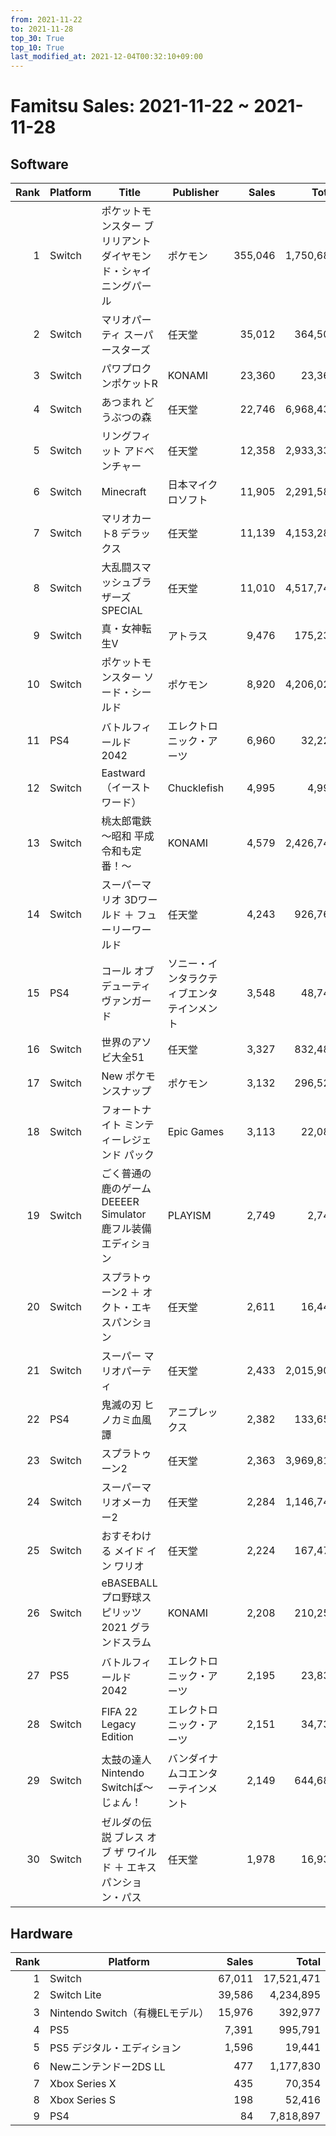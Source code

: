 ```yaml
---
from: 2021-11-22
to: 2021-11-28
top_30: True
top_10: True
last_modified_at: 2021-12-04T00:32:10+09:00
---
```

# Famitsu Sales: 2021-11-22 ~ 2021-11-28
## Software
| Rank | Platform | Title | Publisher | Sales | Total | Rate | New |
| -: | -- | -- | -- | -: | -: | -: | -- |
| 1 | Switch | ポケットモンスター ブリリアントダイヤモンド・シャイニングパール | ポケモン | 355,046 | 1,750,688 | 40% |  |
| 2 | Switch | マリオパーティ スーパースターズ | 任天堂 | 35,012 | 364,509 | 20% |  |
| 3 | Switch | パワプロクンポケットR | KONAMI | 23,360 | 23,360 | 80% | **New** |
| 4 | Switch | あつまれ どうぶつの森 | 任天堂 | 22,746 | 6,968,435 | 20% |  |
| 5 | Switch | リングフィット アドベンチャー | 任天堂 | 12,358 | 2,933,333 | 20% |  |
| 6 | Switch | Minecraft | 日本マイクロソフト | 11,905 | 2,291,581 | 20% |  |
| 7 | Switch | マリオカート8 デラックス | 任天堂 | 11,139 | 4,153,289 | 20% |  |
| 8 | Switch | 大乱闘スマッシュブラザーズ SPECIAL | 任天堂 | 11,010 | 4,517,749 | 20% |  |
| 9 | Switch | 真・女神転生V | アトラス | 9,476 | 175,236 | 20% |  |
| 10 | Switch | ポケットモンスター ソード・シールド | ポケモン | 8,920 | 4,206,024 | 20% |  |
| 11 | PS4 | バトルフィールド 2042 | エレクトロニック・アーツ | 6,960 | 32,228 | 60% |  |
| 12 | Switch | Eastward（イーストワード） | Chucklefish | 4,995 | 4,995 | 80% | **New** |
| 13 | Switch | 桃太郎電鉄 〜昭和 平成 令和も定番！〜 | KONAMI | 4,579 | 2,426,742 | 20% |  |
| 14 | Switch | スーパーマリオ 3Dワールド ＋ フューリーワールド | 任天堂 | 4,243 | 926,769 | 20% |  |
| 15 | PS4 | コール オブ デューティ ヴァンガード | ソニー・インタラクティブエンタテインメント | 3,548 | 48,743 | 20% |  |
| 16 | Switch | 世界のアソビ大全51 | 任天堂 | 3,327 | 832,481 | 20% |  |
| 17 | Switch | New ポケモンスナップ | ポケモン | 3,132 | 296,525 | 20% |  |
| 18 | Switch | フォートナイト ミンティーレジェンド パック | Epic Games | 3,113 | 22,085 | 80% |  |
| 19 | Switch | ごく普通の鹿のゲーム DEEEER Simulator 鹿フル装備エディション | PLAYISM | 2,749 | 2,749 | 60% | **New** |
| 20 | Switch | スプラトゥーン2 ＋ オクト・エキスパンション | 任天堂 | 2,611 | 16,442 | 60% |  |
| 21 | Switch | スーパー マリオパーティ | 任天堂 | 2,433 | 2,015,904 | 20% |  |
| 22 | PS4 | 鬼滅の刃 ヒノカミ血風譚 | アニプレックス | 2,382 | 133,654 | 40% |  |
| 23 | Switch | スプラトゥーン2 | 任天堂 | 2,363 | 3,969,819 | 20% |  |
| 24 | Switch | スーパーマリオメーカー2 | 任天堂 | 2,284 | 1,146,743 | 20% |  |
| 25 | Switch | おすそわける メイド イン ワリオ | 任天堂 | 2,224 | 167,478 | 20% |  |
| 26 | Switch | eBASEBALL プロ野球スピリッツ2021 グランドスラム | KONAMI | 2,208 | 210,259 | 20% |  |
| 27 | PS5 | バトルフィールド 2042 | エレクトロニック・アーツ | 2,195 | 23,832 | 60% |  |
| 28 | Switch | FIFA 22 Legacy Edition | エレクトロニック・アーツ | 2,151 | 34,732 | 40% |  |
| 29 | Switch | 太鼓の達人 Nintendo Switchば〜じょん！ | バンダイナムコエンターテインメント | 2,149 | 644,682 | 20% |  |
| 30 | Switch | ゼルダの伝説 ブレス オブ ザ ワイルド ＋ エキスパンション・パス | 任天堂 | 1,978 | 16,932 | 60% |  |

## Hardware
| Rank | Platform | Sales | Total |
| -: | -- | -: | -: |
| 1 | Switch | 67,011 | 17,521,471 |
| 2 | Switch Lite | 39,586 | 4,234,895 |
| 3 | Nintendo Switch（有機ELモデル） | 15,976 | 392,977 |
| 4 | PS5 | 7,391 | 995,791 |
| 5 | PS5 デジタル・エディション | 1,596 | 19,441 |
| 6 | Newニンテンドー2DS LL | 477 | 1,177,830 |
| 7 | Xbox Series X | 435 | 70,354 |
| 8 | Xbox Series S | 198 | 52,416 |
| 9 | PS4 | 84 | 7,818,897 |